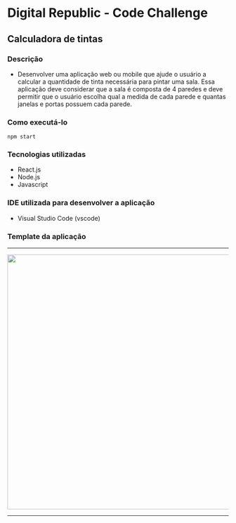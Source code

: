 # Digital Republic - Code Challenge



## Calculadora de tintas
### Descrição

- Desenvolver uma aplicação web ou mobile que ajude o usuário a calcular a quantidade de tinta necessária para pintar uma sala.
Essa aplicação deve considerar que a sala é composta de 4 paredes e deve permitir que o usuário escolha qual a medida de cada parede e quantas janelas e portas possuem cada parede.

### Como executá-lo
```
npm start

```
### Tecnologias utilizadas
 - React.js
 - Node.js
 - Javascript

 ### IDE utilizada para desenvolver a aplicação
  - Visual Studio Code (vscode)

### Template da aplicação
***
<span align="center">
  <img src="/uploads/6d864386b00fea6bed4fc49835880900/Captura_de_tela_2023-05-04_215910.png" width="580px"/>
</span>


***




